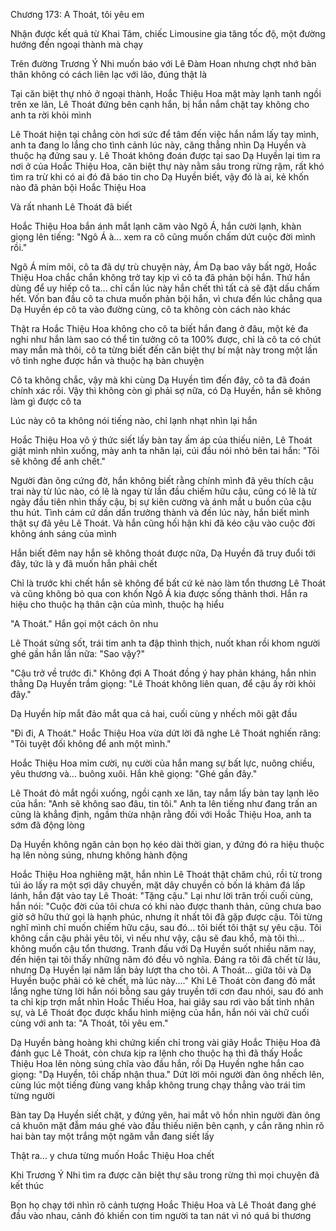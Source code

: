 




Chương 173: A Thoát, tôi yêu em


Nhận được kết quả từ Khai Tâm, chiếc Limousine gia tăng tốc độ, một đường hướng đến ngoại thành mà chạy

Trên đường Trương Ý Nhi muốn báo với Lê Đàm Hoan nhưng chợt nhớ bản thân không có cách liên lạc với lão, đúng thật là

Tại căn biệt thự nhỏ ở ngoại thành, Hoắc Thiệu Hoa mặt mày lạnh tanh ngồi trên xe lăn, Lê Thoát đứng bên cạnh hắn, bị hắn nắm chặt tay không cho anh ta rời khỏi mình

Lê Thoát hiện tại chẳng còn hơi sức để tâm đến việc hắn nắm lấy tay mình, anh ta đang lo lắng cho tình cảnh lúc này, căng thẳng nhìn Dạ Huyền và thuộc hạ đứng sau y. Lê Thoát không đoán được tại sao Dạ Huyền lại tìm ra nơi ở của Hoắc Thiệu Hoa, căn biệt thự này nằm sâu trong rừng rậm, rất khó tìm ra trừ khi có ai đó đã báo tin cho Dạ Huyền biết, vậy đó là ai, kẻ khốn nào đã phản bội Hoắc Thiệu Hoa

Và rất nhanh Lê Thoát đã biết

Hoắc Thiệu Hoa bắn ánh mắt lạnh căm vào Ngô Á, hắn cười lạnh, khàn giọng lên tiếng: "Ngô Á à... xem ra cô cũng muốn chấm dứt cuộc đời mình rồi."

Ngô Á mím môi, cô ta đã dự trù chuyện này, Ám Dạ bao vây bất ngờ, Hoắc Thiệu Hoa chắc chắn không trở tay kịp vì cô ta đã phản bội hắn. Thứ hắn dùng để uy hiếp cô ta... chỉ cần lúc này hắn chết thì tất cả sẽ đặt dấu chấm hết. Vốn ban đầu cô ta chưa muốn phản bội hắn, vì chưa đến lúc chẳng qua Dạ Huyền ép cô ta vào đường cùng, cô ta không còn cách nào khác

Thật ra Hoắc Thiệu Hoa không cho cô ta biết hắn đang ở đâu, một kẻ đa nghi như hắn làm sao có thể tin tưởng cô ta 100% được, chỉ là cô ta có chút may mắn mà thôi, cô ta từng biết đến căn biệt thự bí mật này trong một lần vô tình nghe được hắn và thuộc hạ bàn chuyện

Cô ta không chắc, vậy mà khi cùng Dạ Huyền tìm đến đây, cô ta đã đoán chính xác rồi. Vậy thì không còn gì phải sợ nữa, có Dạ Huyền, hắn sẽ không làm gì được cô ta

Lúc này cô ta không nói tiếng nào, chỉ lạnh nhạt nhìn lại hắn

Hoắc Thiệu Hoa vô ý thức siết lấy bàn tay ấm áp của thiếu niên, Lê Thoát giật mình nhìn xuống, mày anh ta nhăn lại, cúi đầu nói nhỏ bên tai hắn: "Tôi sẽ không để anh chết."

Người đàn ông cứng đờ, hắn không biết rằng chính mình đã yêu thích cậu trai này từ lúc nào, có lẽ là ngay từ lần đầu chiếm hữu cậu, cũng có lẽ là từ ngày đầu tiên nhìn thấy cậu, bị sự kiên cường và ánh mắt u buồn của cậu thu hút. Tình cảm cứ dần dần trưởng thành và đến lúc này, hắn biết mình thật sự đã yêu Lê Thoát. Và hắn cũng hối hận khi đã kéo cậu vào cuộc đời không ánh sáng của mình

Hắn biết đêm nay hắn sẽ không thoát được nữa, Dạ Huyền đã truy đuổi tới đây, tức là y đã muốn hắn phải chết

Chỉ là trước khi chết hắn sẽ không để bất cứ kẻ nào làm tổn thương Lê Thoát và cũng không bỏ qua con khốn Ngô Á kia được sống thảnh thơi. Hắn ra hiệu cho thuộc hạ thân cận của mình, thuộc hạ hiểu

"A Thoát." Hắn gọi một cách ôn nhu

Lê Thoát sửng sốt, trái tim anh ta đập thình thịch, nuốt khan rồi khom người ghé gần hắn lần nữa: "Sao vậy?"

"Cậu trở về trước đi." Không đợi A Thoát đồng ý hay phản kháng, hắn nhìn thẳng Dạ Huyền trầm giọng: "Lê Thoát không liên quan, để cậu ấy rời khỏi đây."

Dạ Huyền híp mắt đảo mắt qua cả hai, cuối cùng y nhếch môi gật đầu

"Đi đi, A Thoát." Hoắc Thiệu Hoa vừa dứt lời đã nghe Lê Thoát nghiến răng: "Tôi tuyệt đối không để anh một mình."

Hoắc Thiệu Hoa mỉm cười, nụ cười của hắn mang sự bất lực, nuông chiều, yêu thương và... buông xuôi. Hắn khẽ giọng: "Ghé gần đây."

Lê Thoát đỏ mắt ngồi xuống, ngồi cạnh xe lăn, tay nắm lấy bàn tay lạnh lẽo của hắn: "Anh sẽ không sao đâu, tin tôi." Anh ta lên tiếng như đang trấn an cũng là khẳng định, ngầm thừa nhận rằng đối với Hoắc Thiệu Hoa, anh ta sớm đã động lòng

Dạ Huyền không ngăn cản bọn họ kéo dài thời gian, y đứng đó ra hiệu thuộc hạ lên nòng súng, nhưng không hành động

Hoắc Thiệu Hoa nghiêng mặt, hắn nhìn Lê Thoát thật chăm chú, rồi từ trong túi áo lấy ra một sợi dây chuyền, mặt dây chuyền cỏ bốn lá khảm đá lấp lánh, hắn đặt vào tay Lê Thoát: "Tặng cậu." Lại như lời trăn trối cuối cùng, hắn nói: "Cuộc đời của tôi chưa có khi nào được thanh thản, cũng chưa bao giờ sở hữu thứ gọi là hạnh phúc, nhưng ít nhất tôi đã gặp được cậu. Tôi từng nghĩ mình chỉ muốn chiếm hữu cậu, sau đó... tôi biết tôi thật sự yêu cậu. Tôi không cần cậu phải yêu tôi, vì nếu như vậy, cậu sẽ đau khổ, mà tôi thì... không muốn cậu tổn thương. Tranh đấu với Dạ Huyền suốt nhiều năm nay, đến hiện tại tôi thấy những năm đó đều vô nghĩa. Đáng ra tôi đã chết từ lâu, nhưng Dạ Huyền lại năm lần bảy lượt tha cho tôi. A Thoát... giữa tôi và Dạ Huyền buộc phải có kẻ chết, mà lúc này...." Khi Lê Thoát còn đang đỏ mắt lắng nghe từng lời hắn nói bỗng sau gáy truyền tới cơn đau nhói, sau đó anh ta chỉ kịp trợn mắt nhìn Hoắc Thiếu Hoa, hai giây sau rơi vào bất tỉnh nhân sự, và Lê Thoát đọc được khẩu hình miệng của hắn, hắn nói vài chữ cuối cùng với anh ta: "A Thoát, tôi yêu em."

Dạ Huyền bàng hoàng khi chứng kiến chỉ trong vài giây Hoắc Thiệu Hoa đã đánh gục Lê Thoát, còn chưa kịp ra lệnh cho thuộc hạ thì đã thấy Hoắc Thiệu Hoa lên nòng súng chĩa vào đầu hắn, rồi Dạ Huyền nghe hắn cao giọng: "Dạ Huyền, tôi chấp nhận thua." Dứt lời môi người đàn ông nhếch lên, cùng lúc một tiếng đùng vang khắp không trung chạy thẳng vào trái tim từng người

Bàn tay Dạ Huyền siết chặt, y đứng yên, hai mắt vô hồn nhìn người đàn ông cả khuôn mặt đẫm máu ghé vào đầu thiếu niên bên cạnh, y cắn răng nhìn rõ hai bàn tay một trắng một ngăm vẫn đang siết lấy

Thật ra... y chưa từng muốn Hoắc Thiệu Hoa chết

Khi Trương Ý Nhi tìm ra được căn biệt thự sâu trong rừng thì mọi chuyện đã kết thúc

Bọn họ chạy tới nhìn rõ cảnh tượng Hoắc Thiệu Hoa và Lê Thoát đang ghé đầu vào nhau, cảnh đó khiến con tim người ta tan nát vì nó quá bi thương




